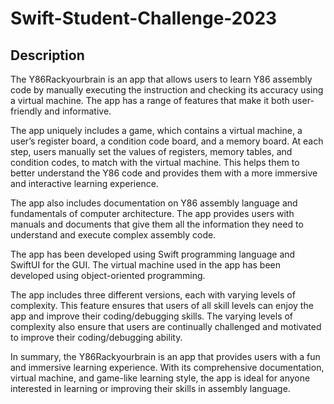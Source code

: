 # Swift-Student-Challenge-2023

## Description

The Y86Rackyourbrain is an app that allows users to learn Y86 assembly code by manually executing the instruction and checking its accuracy using a virtual machine. The app has a range of features that make it both user-friendly and informative.

The app uniquely includes a game, which contains a virtual machine, a user’s register board, a condition code board, and a memory board. At each step, users manually set the values of registers, memory tables, and condition codes, to match with the virtual machine. This helps them to better understand the Y86 code and provides them with a more immersive and interactive learning experience.

The app also includes documentation on Y86 assembly language and fundamentals of computer architecture. The app provides users with manuals and documents that give them all the information they need to understand and execute complex assembly code. 

The app has been developed using Swift programming language and SwiftUI for the GUI. The virtual machine used in the app has been developed using object-oriented programming.

The app includes three different versions, each with varying levels of complexity. This feature ensures that users of all skill levels can enjoy the app and improve their coding/debugging skills. The varying levels of complexity also ensure that users are continually challenged and motivated to improve their coding/debugging ability.

In summary, the Y86Rackyourbrain is an app that provides users with a fun and immersive learning experience. With its comprehensive documentation, virtual machine, and game-like learning style, the app is ideal for anyone interested in learning or improving their skills in assembly language. 
